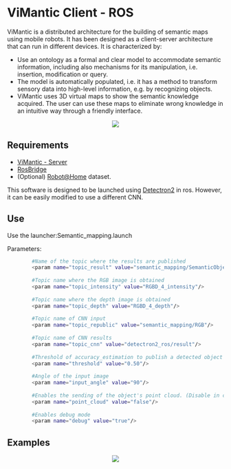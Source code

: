 # ViMantic Client - ROS
ViMantic is a distributed architecture for the building of semantic maps using mobile robots. It has been designed as a client-server architecture that can run in different devices. It is characterized by:

- Use an ontology as a formal and clear model to accommodate semantic information, including also mechanisms for its manipulation, i.e. insertion, modification or query.
- The model is automatically populated, i.e. it has a method to transform sensory data into high-level information, e.g. by recognizing objects.
- ViMantic uses 3D virtual maps to show the semantic knowledge acquired. The user can use these maps to eliminate wrong knowledge in an intuitive way through a friendly interface.

<div align="center">
  <img src="https://github.com/DavidFernandezChaves/ViMantic-Server/blob/master/Imgs/Head.PNG?raw=true"/>
</div>

## Requirements
- [ViMantic - Server](https://github.com/DavidFernandezChaves/ViMantic-Server)
- [RosBridge](http://wiki.ros.org/rosbridge_suite)
- (Optional) [Robot@Home](http://mapir.isa.uma.es/mapirwebsite/index.php/mapir-downloads/203-robot-at-home-dataset.html) dataset.

This software is designed to be launched using [Detectron2](https://github.com/DavidFernandezChaves/Detectron2_ros) in ros. However, it can be easily modified to use a different CNN.

## Use
Use the launcher:Semantic_mapping.launch

Parameters:
```bash
        #Name of the topic where the results are published
        <param name="topic_result" value="semantic_mapping/SemanticObject"/>
        
        #Topic name where the RGB image is obtained
	    <param name="topic_intensity" value="RGBD_4_intensity"/>
	    
        #Topic name where the depth image is obtained
        <param name="topic_depth" value="RGBD_4_depth"/>
        
        #Topic name of CNN input
        <param name="topic_republic" value="semantic_mapping/RGB"/>
        
        #Topic name of CNN results
        <param name="topic_cnn" value="detectron2_ros/result"/>
        
        #Threshold of accuracy_estimation to publish a detected object        
        <param name="threshold" value="0.50"/>
        
        #Angle of the input image
        <param name="input_angle" value="90"/>
        
        #Enables the sending of the object's point cloud. (Disable in case of slow wireless networks)
        <param name="point_cloud" value="false"/>        
        
        #Enables debug mode
	    <param name="debug" value="true"/>
```

## Examples
<div align="center">
  <img src="https://github.com/DavidFernandezChaves/ViMantic-Server/blob/master/Imgs/maps.PNG?raw=true"/>
</div>
